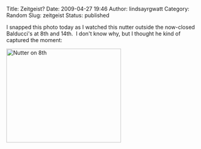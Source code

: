 Title: Zeitgeist?
Date: 2009-04-27 19:46
Author: lindsayrgwatt
Category: Random
Slug: zeitgeist
Status: published

I snapped this photo today as I watched this nutter outside the now-closed Balducci's at 8th and 14th.  I don't know why, but I thought he kind of captured the moment:

<img src="{static}/images/2009/04/img_0065-300x246.jpg" title="Nutter on 8th" class="size-medium  aligncenter" width="300" height="246" alt="Nutter on 8th" />
